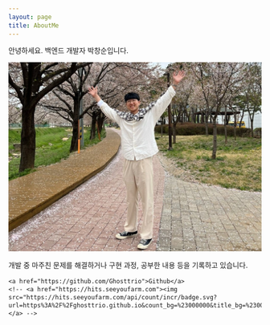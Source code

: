 ```yaml
---
layout: page
title: AboutMe
---
```


안녕하세요. 백엔드 개발자 박창순입니다.

<div>
    <img src="public/img/common/profile.jpg" style="width: 100%; max-height: 500px; object-fit: cover;">
    <p>
        개발 중 마주친 문제를 해결하거나 구현 과정, 공부한 내용 등을 기록하고 있습니다. 
    </p>
    
    <a href="https://github.com/Ghosttrio">Github</a>
    <!-- <a href="https://hits.seeyoufarm.com"><img src="https://hits.seeyoufarm.com/api/count/incr/badge.svg?url=https%3A%2F%2Fghosttrio.github.io&count_bg=%23000000&title_bg=%23000000&icon=&icon_color=%23FFFFFF&title=Visitors&edge_flat=false"/></a> -->
</div>